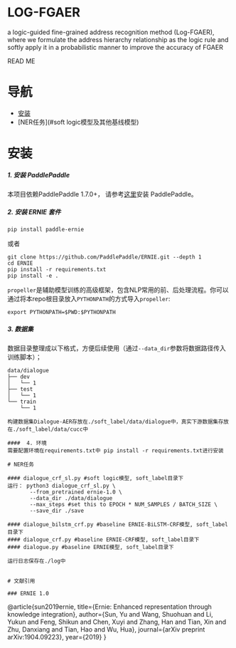 # LOG-FGAER
a logic-guided fine-grained address recognition method (Log-FGAER), where we formulate the address hierarchy relationship as the logic rule and softly apply it in a probabilistic manner to improve the accuracy of FGAER

READ ME

# 导航

* [安装](#安装)
* [NER任务](#soft logic模型及其他基线模型)



# 安装

##### 1. 安装 PaddlePaddle

本项目依赖PaddlePaddle 1.7.0+， 请参考[这里](https://www.paddlepaddle.org.cn/install/quick)安装 PaddlePaddle。

##### 2. 安装 ERNIE 套件


```script
pip install paddle-ernie
```

或者

```shell
git clone https://github.com/PaddlePaddle/ERNIE.git --depth 1
cd ERNIE
pip install -r requirements.txt
pip install -e .
```
`propeller`是辅助模型训练的高级框架，包含NLP常用的前、后处理流程。你可以通过将本repo根目录放入`PYTHONPATH`的方式导入`propeller`:
```shell
export PYTHONPATH=$PWD:$PYTHONPATH
```

##### 3. 数据集
数据目录整理成以下格式，方便后续使用（通过`--data_dir`参数将数据路径传入训练脚本）；

```shell
data/dialogue
├── dev
│   └── 1
├── test
│   └── 1
└── train
    └── 1
	
构建数据集Dialogue-AER存放在./soft_label/data/dialogue中，真实下游数据集存放在./soft_label/data/cucc中

####  4. 环境
需要配置环境在requirements.txt中 pip install -r requirements.txt进行安装

# NER任务

#### dialogue_crf_sl.py #soft logic模型, soft_label目录下 
运行： python3 dialogue_crf_sl.py \
       --from_pretrained ernie-1.0 \
       --data_dir ./data/dialogue
	   --max_steps #set this to EPOCH * NUM_SAMPLES / BATCH_SIZE \
	   --save_dir ./save
	   
#### dialogue_bilstm_crf.py #baseline ERNIE-BiLSTM-CRF模型, soft_label目录下 
#### dialogue_crf.py #baseline ERNIE-CRF模型, soft_label目录下 
#### dialogue.py #baseline ERNIE模型, soft_label目录下

运行日志保存在./log中


# 文献引用

### ERNIE 1.0
```
@article{sun2019ernie,
  title={Ernie: Enhanced representation through knowledge integration},
  author={Sun, Yu and Wang, Shuohuan and Li, Yukun and Feng, Shikun and Chen, Xuyi and Zhang, Han and Tian, Xin and Zhu, Danxiang and Tian, Hao and Wu, Hua},
  journal={arXiv preprint arXiv:1904.09223},
  year={2019}
}
```
